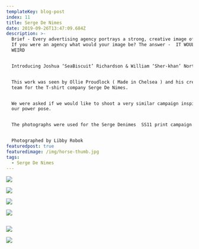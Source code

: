 ```yaml
---
templateKey: blog-post
index: 11
title: Serge De Nimes
date: 2019-09-26T13:47:09.684Z
description: >-
  Brief - Every advertising agency portrays a strong, creative image of itself.
  If you were an agency what would your image be? The answer -  IT WOULD BE
  WEIRD


  Introducing Joshua ‘SeaBiscuit’ Richardson & William ‘Sher-khan’ North.


  This work was seen by Ollie Proudlock ( Made in Chelsea ) and his creative
  team for the T-shirt company Serge De Nimes.


  We were asked if we would like to shoot a very similar campaign inspired by
  our power pose.


  The photographs were used for the Serge Denimes  SS11 print campaign.


  Photographed by Libby Robok
featuredpost: true
featuredimage: /img/horse-thumb.jpg
tags:
  - Serge De Nimes
---
```

![](/img/196877_10150167033052718_508002717_8185110_6985602_n.jpeg)

![](/img/serge-logo-4_o.jpg)

![](/img/serge-logo-3_o.jpg)

![](/img/serge-logo-2_o.jpg)

![]()

![](/img/screen-shot-2013-04-15-at-22.41.11_o.png)

![](/img/serge-logo-1_o.jpg)
